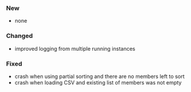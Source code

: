 ﻿### New
- none

### Changed
- improved logging from multiple running instances

### Fixed
- crash when using partial sorting and there are no members left to sort
- crash when loading CSV and existing list of members was not empty